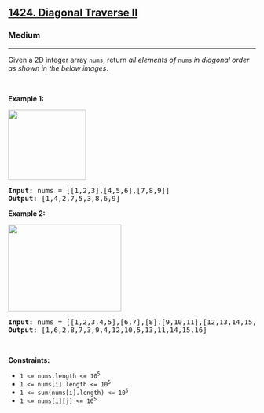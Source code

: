 <h2><a href="https://leetcode.com/problems/diagonal-traverse-ii/">1424. Diagonal Traverse II</a></h2><h3>Medium</h3><hr><div style="user-select: auto;"><p style="user-select: auto;">Given a 2D integer array <code style="user-select: auto;">nums</code>, return <em style="user-select: auto;">all elements of </em><code style="user-select: auto;">nums</code><em style="user-select: auto;"> in diagonal order as shown in the below images</em>.</p>

<p style="user-select: auto;">&nbsp;</p>
<p style="user-select: auto;"><strong style="user-select: auto;">Example 1:</strong></p>
<img alt="" src="https://assets.leetcode.com/uploads/2020/04/08/sample_1_1784.png" style="width: 158px; height: 143px; user-select: auto;">
<pre style="user-select: auto;"><strong style="user-select: auto;">Input:</strong> nums = [[1,2,3],[4,5,6],[7,8,9]]
<strong style="user-select: auto;">Output:</strong> [1,4,2,7,5,3,8,6,9]
</pre>

<p style="user-select: auto;"><strong style="user-select: auto;">Example 2:</strong></p>
<img alt="" src="https://assets.leetcode.com/uploads/2020/04/08/sample_2_1784.png" style="width: 230px; height: 177px; user-select: auto;">
<pre style="user-select: auto;"><strong style="user-select: auto;">Input:</strong> nums = [[1,2,3,4,5],[6,7],[8],[9,10,11],[12,13,14,15,16]]
<strong style="user-select: auto;">Output:</strong> [1,6,2,8,7,3,9,4,12,10,5,13,11,14,15,16]
</pre>

<p style="user-select: auto;">&nbsp;</p>
<p style="user-select: auto;"><strong style="user-select: auto;">Constraints:</strong></p>

<ul style="user-select: auto;">
	<li style="user-select: auto;"><code style="user-select: auto;">1 &lt;= nums.length &lt;= 10<sup style="user-select: auto;">5</sup></code></li>
	<li style="user-select: auto;"><code style="user-select: auto;">1 &lt;= nums[i].length &lt;= 10<sup style="user-select: auto;">5</sup></code></li>
	<li style="user-select: auto;"><code style="user-select: auto;">1 &lt;= sum(nums[i].length) &lt;= 10<sup style="user-select: auto;">5</sup></code></li>
	<li style="user-select: auto;"><code style="user-select: auto;">1 &lt;= nums[i][j] &lt;= 10<sup style="user-select: auto;">5</sup></code></li>
</ul>
</div>